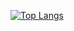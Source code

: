 [![Top Langs](https://github-readme-stats.vercel.app/api/top-langs/?username=jef-nunes&layout=donut&hide=html,css)](https://github.com/jef-nunes?tab=repositories)
